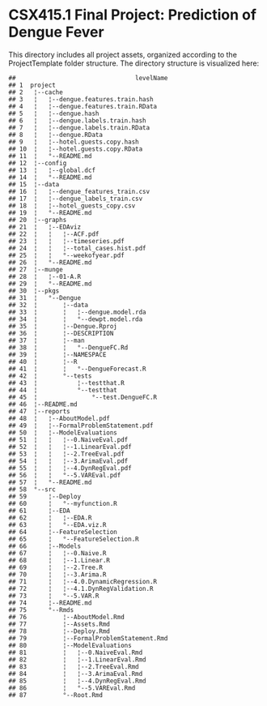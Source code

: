 **CSX415.1 Final Project: Prediction of Dengue Fever**
====================================================

This directory includes all project assets, organized according to the ProjectTemplate folder structure. The directory structure  is visualized here:

    ##                                 levelName
    ## 1  project                               
    ## 2   ¦--cache                             
    ## 3   ¦   ¦--dengue.features.train.hash    
    ## 4   ¦   ¦--dengue.features.train.RData   
    ## 5   ¦   ¦--dengue.hash                   
    ## 6   ¦   ¦--dengue.labels.train.hash      
    ## 7   ¦   ¦--dengue.labels.train.RData     
    ## 8   ¦   ¦--dengue.RData                  
    ## 9   ¦   ¦--hotel.guests.copy.hash        
    ## 10  ¦   ¦--hotel.guests.copy.RData       
    ## 11  ¦   °--README.md                     
    ## 12  ¦--config                            
    ## 13  ¦   ¦--global.dcf                    
    ## 14  ¦   °--README.md                     
    ## 15  ¦--data                              
    ## 16  ¦   ¦--dengue_features_train.csv     
    ## 17  ¦   ¦--dengue_labels_train.csv       
    ## 18  ¦   ¦--hotel_guests_copy.csv         
    ## 19  ¦   °--README.md                     
    ## 20  ¦--graphs                            
    ## 21  ¦   ¦--EDAviz                        
    ## 22  ¦   ¦   ¦--ACF.pdf                   
    ## 23  ¦   ¦   ¦--timeseries.pdf            
    ## 24  ¦   ¦   ¦--total_cases.hist.pdf      
    ## 25  ¦   ¦   °--weekofyear.pdf            
    ## 26  ¦   °--README.md                     
    ## 27  ¦--munge                             
    ## 28  ¦   ¦--01-A.R                        
    ## 29  ¦   °--README.md                     
    ## 30  ¦--pkgs                              
    ## 31  ¦   °--Dengue                        
    ## 32  ¦       ¦--data                      
    ## 33  ¦       ¦   ¦--dengue.model.rda      
    ## 34  ¦       ¦   °--dewpt.model.rda       
    ## 35  ¦       ¦--Dengue.Rproj              
    ## 36  ¦       ¦--DESCRIPTION               
    ## 37  ¦       ¦--man                       
    ## 38  ¦       ¦   °--DengueFC.Rd           
    ## 39  ¦       ¦--NAMESPACE                 
    ## 40  ¦       ¦--R                         
    ## 41  ¦       ¦   °--DengueForecast.R      
    ## 42  ¦       °--tests                     
    ## 43  ¦           ¦--testthat.R            
    ## 44  ¦           °--testthat              
    ## 45  ¦               °--test.DengueFC.R   
    ## 46  ¦--README.md                         
    ## 47  ¦--reports                           
    ## 48  ¦   ¦--AboutModel.pdf                
    ## 49  ¦   ¦--FormalProblemStatement.pdf    
    ## 50  ¦   ¦--ModelEvaluations              
    ## 51  ¦   ¦   ¦--0.NaiveEval.pdf           
    ## 52  ¦   ¦   ¦--1.LinearEval.pdf          
    ## 53  ¦   ¦   ¦--2.TreeEval.pdf            
    ## 54  ¦   ¦   ¦--3.ArimaEval.pdf           
    ## 55  ¦   ¦   ¦--4.DynRegEval.pdf          
    ## 56  ¦   ¦   °--5.VAREval.pdf             
    ## 57  ¦   °--README.md                     
    ## 58  °--src                               
    ## 59      ¦--Deploy                        
    ## 60      ¦   °--myfunction.R              
    ## 61      ¦--EDA                           
    ## 62      ¦   ¦--EDA.R                     
    ## 63      ¦   °--EDA.viz.R                 
    ## 64      ¦--FeatureSelection              
    ## 65      ¦   °--FeatureSelection.R        
    ## 66      ¦--Models                        
    ## 67      ¦   ¦--0.Naive.R                 
    ## 68      ¦   ¦--1.Linear.R                
    ## 69      ¦   ¦--2.Tree.R                  
    ## 70      ¦   ¦--3.Arima.R                 
    ## 71      ¦   ¦--4.0.DynamicRegression.R   
    ## 72      ¦   ¦--4.1.DynRegValidation.R    
    ## 73      ¦   °--5.VAR.R                   
    ## 74      ¦--README.md                     
    ## 75      °--Rmds                          
    ## 76          ¦--AboutModel.Rmd            
    ## 77          ¦--Assets.Rmd                
    ## 78          ¦--Deploy.Rmd                
    ## 79          ¦--FormalProblemStatement.Rmd
    ## 80          ¦--ModelEvaluations          
    ## 81          ¦   ¦--0.NaiveEval.Rmd       
    ## 82          ¦   ¦--1.LinearEval.Rmd      
    ## 83          ¦   ¦--2.TreeEval.Rmd        
    ## 84          ¦   ¦--3.ArimaEval.Rmd       
    ## 85          ¦   ¦--4.DynRegEval.Rmd      
    ## 86          ¦   °--5.VAREval.Rmd         
    ## 87          °--Root.Rmd
